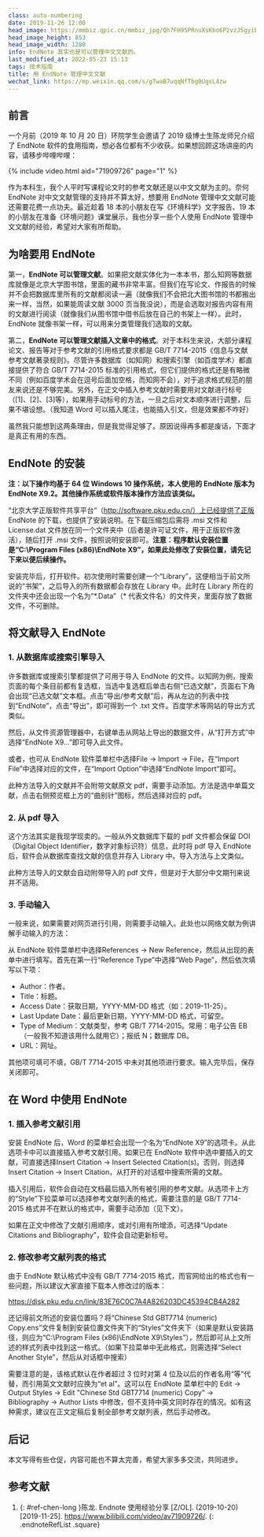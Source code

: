 ```yaml
---
class: auto-numbering
date: 2019-11-26 12:00
head_image: https://mmbiz.qpic.cn/mmbiz_jpg/Qh7FH95PRnuXsKbo6P2vzJ5gyibs6g4lF7VEU4vMicFmaTeul8xt9NyUG5AibhKCscKV5lK4OfJkTOaBhK9VWyQgQ/0
head_image_height: 853
head_image_width: 1280
info: EndNote 其实也是可以管理中文文献的。
last_modified_at: 2022-05-23 15:13
tags: 技术指南
title: 用 EndNote 管理中文文献
wechat_link: https://mp.weixin.qq.com/s/gTwaB7uqqNfTbg0UgsL4zw
---
```

## 前言
一个月前（2019 年 10 月 20 日）环院学生会邀请了 2019 级博士生陈龙师兄介绍了 EndNote 软件的食用指南，想必各位都有不少收获。如果想回顾这场讲座的内容，请移步哔哩哔哩<sup class="ref-endnote"><a href="#ref-chen-long"></a></sup>：

{% include video.html aid="71909726" page="1" %}

作为本科生，我个人平时写课程论文时的参考文献还是以中文文献为主的。奈何 EndNote 对中文文献管理的支持并不算太好，想要用 EndNote 管理中文文献可能还需要花费一点功夫。最近趁着 18 本的小朋友在写《环境科学》文字报告、19 本的小朋友在准备《环境问题》课堂展示，我也分享一些个人使用 EndNote 管理中文文献的经验，希望对大家有所帮助。

## 为啥要用 EndNote
第一，**EndNote 可以管理文献**。如果把文献实体化为一本本书，那么知网等数据库就像是北京大学图书馆，里面的藏书非常丰富。但我们在写论文、作报告的时候并不会把数据库里所有的文献都阅读一遍（就像我们不会把北大图书馆的书都搬出来一样，当然，如果能周读文献 3000 页当我没说），而是会选取对报告内容有用的文献进行阅读（就像我们从图书馆中借书后放在自己的书架上一样）。此时，EndNote 就像书架一样，可以用来分类管理我们选取的文献。

第二，**EndNote 可以管理文献插入文章中的格式**。对于本科生来说，大部分课程论文、报告等对于参考文献的引用格式要求都是 GB/T 7714-2015《信息与文献 参考文献著录规则》。尽管许多数据库（如知网）和搜索引擎（如百度学术）都直接提供了符合 GB/T 7714-2015 标准的引用格式，但它们提供的格式还是有略微不同（例如百度学术会在逗号后面加空格，而知网不会），对于追求格式规范的朋友来说还是不够完美。另外，在正文中插入参考文献时需要用对文献进行标号（[1]、[2]、[3]等），如果用手动标号的方法，一旦之后对文本顺序进行调整，后果不堪设想。（我知道 Word 可以插入尾注，也能插入引文，但是效果都不咋好）

虽然我只能想到这两条理由，但是我觉得足够了。原因说得再多都是废话，下面才是真正有用的东西。

## EndNote 的安装
**注：以下操作均基于 64 位 Windows 10 操作系统，本人使用的 EndNote 版本为 EndNote X9.2。其他操作系统或软件版本操作方法应该类似。**

“北京大学正版软件共享平台”（http://software.pku.edu.cn/）上已经提供了正版 EndNote 的下载，也提供了安装说明。在下载压缩包后需将 .msi 文件和 License.dat 文件放在同一个文件夹中（后者是许可证文件，用于正版软件激活），随后打开 .msi 文件，按照说明安装即可。**注意：程序默认安装位置是“C:\Program Files (x86)\EndNote X9”，如果此处修改了安装位置，请先记下来以便后续操作。**

安装完毕后，打开软件。初次使用时需要创建一个“Library”，这便相当于前文所说的“书架”，之后导入的所有数据都会存放在 Library 中。此时在 Library 所在的文件夹中还会出现一个名为“\*.Data”（\* 代表文件名）的文件夹，里面存放了数据文件，不可删除。

## 将文献导入 EndNote
### 1. 从数据库或搜索引擎导入
许多数据库或搜索引擎都提供了可用于导入 EndNote 的文件。以知网为例，搜索页面的每个条目前都有复选框，当选中复选框后单击右侧“已选文献”，页面右下角会出现“已选文献”文本框。点击“导出/参考文献”后，再从左边的列表中找到“EndNote”，点击“导出”，即可得到一个 .txt 文件。百度学术等网站的导出方式类似。

然后，从文件资源管理器中，右键单击从网站上导出的数据文件，从“打开方式”中选择“EndNote X9...”即可导入此文件。

或者，也可从 EndNote 软件菜单栏中选择File → Import → File，在“Import File”中选择对应的文件，在“Import Option”中选择“EndNote Import”即可。

此种方法导入的文献并不会附带文献原文 pdf，需要手动添加。方法是选中单篇文献，点击右侧预览框上方的“曲别针”图标，然后选择对应的 pdf。

### 2. 从 pdf 导入
这个方法其实是我现学现卖的。一般从外文数据库下载的 pdf 文件都会保留 DOI（Digital Object Identifier，数字对象标识符）信息，此时将 pdf 导入 EndNote 后，软件会从数据库查找文献的信息并存入 Library 中。导入方法与上文类似。

此种方法导入的文献会自动附带导入的 pdf 文件，但是对于大部分中文期刊来说并不适用。

### 3. 手动输入
一般来说，如果需要对网页进行引用，则需要手动输入。此处也以网络文献为例讲解手动输入的方法：

从 EndNote 软件菜单栏中选择References → New Reference，然后从出现的表单中进行填写。首先在第一行“Reference Type”中选择“Web Page”，然后依次填写以下项：

- Author：作者。
- Title：标题。
- Access Date：获取日期，YYYY-MM-DD 格式（如：2019-11-25）。
- Last Update Date：最后更新日期，YYYY-MM-DD 格式，可留空。
- Type of Medium：文献类型，参考 GB/T 7714-2015。常用：电子公告 EB（一般我不知道该用什么就用它）；报纸 N；数据库 DB。
- URL：网址。

其他项可填可不填，GB/T 7714-2015 中未对其他项进行要求。输入完毕后，保存关闭即可。

## 在 Word 中使用 EndNote
### 1. 插入参考文献引用
安装 EndNote 后，Word 的菜单栏会出现一个名为“EndNote X9”的选项卡。从此选项卡中可以直接插入参考文献引用。如果已在 EndNote 软件中选中要插入的文献，可直接选择Insert Citation → Insert Selected Citation(s)。否则，则选择Insert Citation → Insert Citation，从打开的对话框中搜索所需的文献。

插入引用后，软件会自动在文档最后插入所有被引用的参考文献。从选项卡上方的“Style”下拉菜单可以选择参考文献列表的格式，需要注意的是 GB/T 7714-2015 格式并不在默认的格式中，需要手动添加（见下文）。

如果在正文中修改了文献引用顺序，或对引用有所增添，可选择“Update Citations and Bibliography”，软件会自动更新标号。

### 2. 修改参考文献列表的格式
由于 EndNote 默认格式中没有 GB/T 7714-2015 格式，而官网给出的格式也有一些问题，所以建议大家直接下载本人修改过的版本：

<https://disk.pku.edu.cn/link/83E76C0C7A4A826203DC45394CB4A282>

还记得前文所述的安装位置吗？将“Chinese Std GBT7714 (numeric) Copy.ens”文件复制到安装位置文件夹下的“Styles”文件夹下（如果是默认安装路径，则应为“C:\Program Files (x86)\EndNote X9\Styles”），然后即可从上文所述的样式列表中找到这一格式。（如果下拉菜单中无此格式，则需选择“Select Another Style”，然后从对话框中搜索）

需要注意的是，该格式默认在作者超过 3 位时对第 4 位及以后的作者名用“等”代替，而引用英文文献时应换为“et al”。这可以在 EndNote 菜单栏中的 Edit → Output Styles → Edit "Chinese Std GBT7714 (numeric) Copy" → Bibliography → Author Lists 中修改，但不支持中英文同时存在的情况。如有这种需求，建议在正文定稿后复制全部参考文献列表，然后手动修改。

## 后记
本文写得有些仓促，内容可能也不算太完善，希望大家多多交流，共同进步。

## 参考文献
1. {: #ref-chen-long }陈龙. Endnote 使用经验分享 [Z/OL]. (2019-10-20) [2019-11-25]. <https://www.bilibili.com/video/av71909726/>.
{: .endnoteRefList .square}